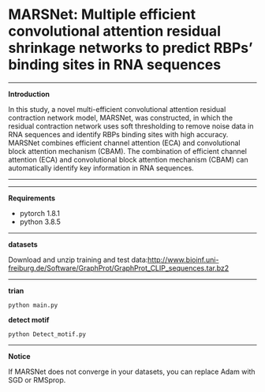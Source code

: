 # MARSNet: Multiple efficient convolutional attention residual shrinkage networks to predict RBPs’ binding sites in RNA sequences

****
**Introduction**

  In this study, a novel multi-efficient convolutional attention residual contraction network model, MARSNet, was constructed, in which the residual contraction network uses soft thresholding to remove noise data in RNA sequences and identify RBPs binding sites with high accuracy. MARSNet combines efficient channel attention (ECA) and convolutional block attention mechanism (CBAM). The combination of efficient channel attention (ECA) and convolutional block attention mechanism (CBAM) can automatically identify key information in RNA sequences.
****

****
**Requirements**
* pytorch 1.8.1
* python  3.8.5
****
**datasets**

Download and unzip training and test data:http://www.bioinf.uni-freiburg.de/Software/GraphProt/GraphProt_CLIP_sequences.tar.bz2
****
**trian**
```
python main.py 
```
**detect motif**
```
python Detect_motif.py 
```
****           
**Notice**

If MARSNet does not converge in your datasets, you can replace Adam with SGD or RMSprop.



